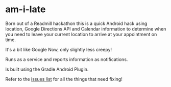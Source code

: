 am-i-late
=========

Born out of a Readmill hackathon this is a quick Android hack using location, Google Directions API and Calendar information to determine when you need to leave your current location to arrive at your appointment on time.

It's a bit like Google Now, only slightly less creepy!

Runs as a service and reports information as notifications.

Is built using the Gradle Android Plugin.

Refer to the [issues list](https://github.com/peter-tackage/am-i-late/issues) for all the things that need fixing!
